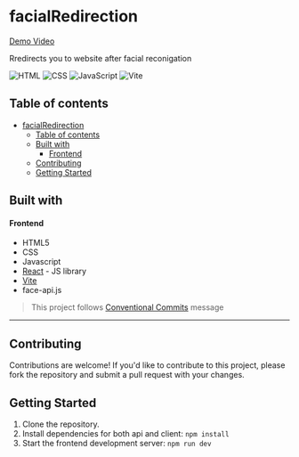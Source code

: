 # facialRedirection

[Demo Video](https://youtu.be/03Ax7Jm3P_c)

Rredirects you to website after facial reconigation

![HTML](https://img.shields.io/badge/HTML-239120?style=for-the-badge&logo=html5&logoColor=white)
![CSS](https://img.shields.io/badge/CSS-1572B6?style=for-the-badge&logo=css3&logoColor=white)
![JavaScript](https://img.shields.io/badge/JavaScript-323330?style=for-the-badge&logo=javascript&logoColor=F7DF1E)
![Vite](https://img.shields.io/badge/Vite-646CFF?style=for-the-badge&logo=vite&logoColor=white)

## Table of contents

- [facialRedirection](#facialredirection)
  - [Table of contents](#table-of-contents)
  - [Built with](#built-with)
    - [Frontend](#frontend)
  - [Contributing](#contributing)
  - [Getting Started](#getting-started)

## Built with

#### Frontend

- HTML5
- CSS
- Javascript
- [React](https://reactjs.org/) - JS library
- [Vite](https://vitejs.dev/guide/)
- face-api.js

> This project follows [Conventional Commits](https://www.conventionalcommits.org/en/v1.0.0/) message

<hr/>

## Contributing

Contributions are welcome! If you'd like to contribute to this project, please fork the repository and submit a pull request with your changes.

## Getting Started

1. Clone the repository.
2. Install dependencies for both api and client: `npm install`
3. Start the frontend development server: `npm run dev`
